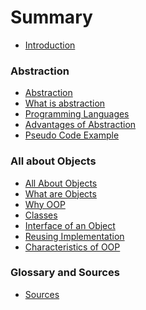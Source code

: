 # Summary

* [Introduction](README.md)

### Abstraction

* [Abstraction](abstraction/readme.md)
* [What is abstraction](abstraction/what_is_abstraction.md)
* [Programming Languages](abstraction/programming_languages.md)
* [Advantages of Abstraction](abstraction/advantages_of_abstraction.md)
* [Pseudo Code Example](abstraction/pseudo_code_example.md)

### All about Objects

* [All About Objects](all_about_objects/readme.md)
* [What are Objects](all_about_objects/what_are_objects.md)
* [Why OOP](all_about_objects/why_oop.md)
* [Classes](all_about_objects/classes.md)
* [Interface of an Object](all_about_objects/interface_of_an_object.md)
* [Reusing Implementation](all_about_objects/reusing_implementation.md)
* [Characteristics of OOP](all_about_objects/characteristics_of_oop.md)

<!-- ### Composition -->

<!-- * [Composition](composition/composition.md) -->
<!-- * [Summary](composition/summary.md) -->
<!-- * [Quiz](composition/quiz.md) -->
<!-- * [Exercises](composition/exercises.md) -->

<!-- ### Inheritance -->

<!-- * [Inheritance](inheritance/inheritance.md) -->
<!-- * [Summary](inheritance/summary.md) -->
<!-- * [Quiz](inheritance/quiz.md) -->
<!-- * [Exercises](inheritance/exercises.md) -->

<!-- ### Polymorphism -->

### Glossary and Sources

* [Sources](sources.md)
